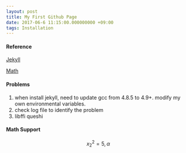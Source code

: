 ```yaml
---
layout: post
title: My First Github Page
date: 2017-06-6 11:15:00.000000000 +09:00
tags: Installation
---
```


#### Reference 
[Jekyll](http://www.jianshu.com/p/88c9e72978b4)

[Math](https://github.com/retext-project/retext/wiki/Math)

#### Problems
1. when install jekyll,  need to update gcc from 4.8.5 to 4.9+.  modify my own environmental variables.
2. check log file to identify the problem
3. libffi queshi

#### Math Support
$$x^2_2 = 5, \alpha$$